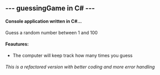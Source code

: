 ## --- guessingGame in C# ---

#### Console application written in C#...
Guess a random number between 1 and 100

#### Feautures:
- The computer will keep track how many times you guess

###### This is a refactored version with better coding and more error handling